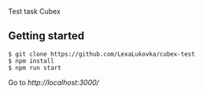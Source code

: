 Test task Cubex

## Getting started

    $ git clone https://github.com/LexaLukovka/cubex-test
    $ npm install
    $ npm run start
    
Go to *http://localhost:3000/*
